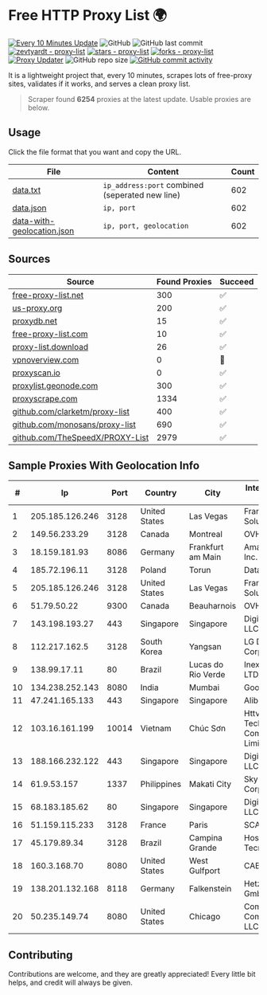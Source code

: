
# Free HTTP Proxy List 🌍

[![Every 10 Minutes Update](https://github.com/mertguvencli/http-proxy-list/actions/workflows/main.yml/badge.svg?branch=main)](https://github.com/mertguvencli/http-proxy-list/actions/workflows/main.yml)
![GitHub](https://img.shields.io/github/license/mertguvencli/http-proxy-list)
![GitHub last commit](https://img.shields.io/github/last-commit/mertguvencli/http-proxy-list)
[![zevtyardt - proxy-list](https://img.shields.io/static/v1?label=zevtyardt&message=proxy-list&color=blue&logo=github)](https://github.com/zevtyardt/proxy-list "Go to GitHub repo")
[![stars - proxy-list](https://img.shields.io/github/stars/zevtyardt/proxy-list?style=social)](https://github.com/zevtyardt/proxy-list)
[![forks - proxy-list](https://img.shields.io/github/forks/zevtyardt/proxy-list?style=social)](https://github.com/zevtyardt/proxy-list)
[![Proxy Updater](https://github.com/zevtyardt/proxy-list/workflows/Proxy%20Updater/badge.svg)](https://github.com/zevtyardt/proxy-list/actions?query=workflow:"Proxy+Updater")
![GitHub repo size](https://img.shields.io/github/repo-size/zevtyardt/proxy-list)
[![GitHub commit activity](https://img.shields.io/github/commit-activity/m/zevtyardt/proxy-list?logo=commits)](https://github.com/zevtyardt/proxy-list/commits/main)

It is a lightweight project that, every 10 minutes, scrapes lots of free-proxy sites, validates if it works, and serves a clean proxy list.

> Scraper found **6254** proxies at the latest update. Usable proxies are below.

## Usage

Click the file format that you want and copy the URL.

|File|Content|Count|
|----|-------|-----|
|[data.txt](https://raw.githubusercontent.com/mertguvencli/http-proxy-list/main/proxy-list/data.txt)|`ip_address:port` combined (seperated new line)|602|
|[data.json](https://raw.githubusercontent.com/mertguvencli/http-proxy-list/main/proxy-list/data.json)|`ip, port`|602|
|[data-with-geolocation.json](https://raw.githubusercontent.com/mertguvencli/http-proxy-list/main/proxy-list/data-with-geolocation.json)|`ip, port, geolocation`|602|

## Sources

|Source|Found Proxies|Succeed|
|------|-------------|-------|
|[free-proxy-list.net](https://free-proxy-list.net)|300|✅|
|[us-proxy.org](https://www.us-proxy.org)|200|✅|
|[proxydb.net](http://proxydb.net)|15|✅|
|[free-proxy-list.com](https://free-proxy-list.com/?page=&port=&type%5B%5D=http&type%5B%5D=https&up_time=0&search=Search)|10|✅|
|[proxy-list.download](https://www.proxy-list.download/HTTP)|26|✅|
|[vpnoverview.com](https://vpnoverview.com/privacy/anonymous-browsing/free-proxy-servers)|0|🚫|
|[proxyscan.io](https://www.proxyscan.io)|0|✅|
|[proxylist.geonode.com](https://proxylist.geonode.com/api/proxy-list?limit=300&page=1&sort_by=lastChecked&sort_type=desc&protocols=http,https)|300|✅|
|[proxyscrape.com](https://api.proxyscrape.com/v2/?request=displayproxies&protocol=http&timeout=10000&country=all&ssl=all&anonymity=all)|1334|✅|
|[github.com/clarketm/proxy-list](https://raw.githubusercontent.com/clarketm/proxy-list/master/proxy-list-raw.txt)|400|✅|
|[github.com/monosans/proxy-list](https://raw.githubusercontent.com/monosans/proxy-list/main/proxies/http.txt)|690|✅|
|[github.com/TheSpeedX/PROXY-List](https://raw.githubusercontent.com/TheSpeedX/PROXY-List/master/http.txt)|2979|✅|


## Sample Proxies With Geolocation Info

|#|Ip|Port|Country|City|Internet Service Provider|
|-|--|----|-------|----|-------------------------|
|1|205.185.126.246|3128|United States|Las Vegas|FranTech Solutions|
|2|149.56.233.29|3128|Canada|Montreal|OVH Hosting|
|3|18.159.181.93|8086|Germany|Frankfurt am Main|Amazon.com, Inc.|
|4|185.72.196.11|3128|Poland|Torun|Data Space|
|5|205.185.126.246|3128|United States|Las Vegas|FranTech Solutions|
|6|51.79.50.22|9300|Canada|Beauharnois|OVH SAS|
|7|143.198.193.27|443|Singapore|Singapore|DigitalOcean, LLC|
|8|112.217.162.5|3128|South Korea|Yangsan|LG DACOM Corporation|
|9|138.99.17.11|80|Brazil|Lucas do Rio Verde|Inexa Tecnologia LTDA.|
|10|134.238.252.143|8080|India|Mumbai|Google LLC|
|11|47.241.165.133|443|Singapore|Singapore|Alibaba.com LLC|
|12|103.16.161.199|10014|Vietnam|Chúc Sơn|Httvserver Technology Company Limited|
|13|188.166.232.122|443|Singapore|Singapore|DigitalOcean, LLC|
|14|61.9.53.157|1337|Philippines|Makati City|Sky Cable Corporation|
|15|68.183.185.62|80|Singapore|Singapore|DigitalOcean, LLC|
|16|51.159.115.233|3128|France|Paris|SCALEWAY|
|17|45.179.89.34|3128|Brazil|Campina Grande|Hostzone Tecnologia LTDA|
|18|160.3.168.70|8080|United States|West Gulfport|CABLE ONE, INC.|
|19|138.201.132.168|8118|Germany|Falkenstein|Hetzner Online GmbH|
|20|50.235.149.74|8080|United States|Chicago|Comcast Cable Communications, LLC|



## Contributing

Contributions are welcome, and they are greatly appreciated! Every
little bit helps, and credit will always be given.

